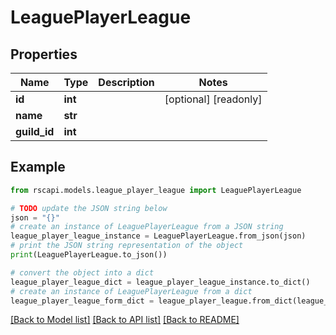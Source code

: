 # LeaguePlayerLeague


## Properties

Name | Type | Description | Notes
------------ | ------------- | ------------- | -------------
**id** | **int** |  | [optional] [readonly] 
**name** | **str** |  | 
**guild_id** | **int** |  | 

## Example

```python
from rscapi.models.league_player_league import LeaguePlayerLeague

# TODO update the JSON string below
json = "{}"
# create an instance of LeaguePlayerLeague from a JSON string
league_player_league_instance = LeaguePlayerLeague.from_json(json)
# print the JSON string representation of the object
print(LeaguePlayerLeague.to_json())

# convert the object into a dict
league_player_league_dict = league_player_league_instance.to_dict()
# create an instance of LeaguePlayerLeague from a dict
league_player_league_form_dict = league_player_league.from_dict(league_player_league_dict)
```
[[Back to Model list]](../README.md#documentation-for-models) [[Back to API list]](../README.md#documentation-for-api-endpoints) [[Back to README]](../README.md)


